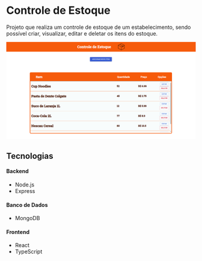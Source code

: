 # Controle de Estoque

Projeto que realiza um controle de estoque de um estabelecimento, sendo possível criar, visualizar, editar e deletar os itens do estoque.

<img src="./assets/screenshot.png" alt="Aplicação de controle de estoque"/>

## Tecnologias
#### Backend
* Node.js
* Express
#### Banco de Dados
* MongoDB
#### Frontend
* React
* TypeScript
